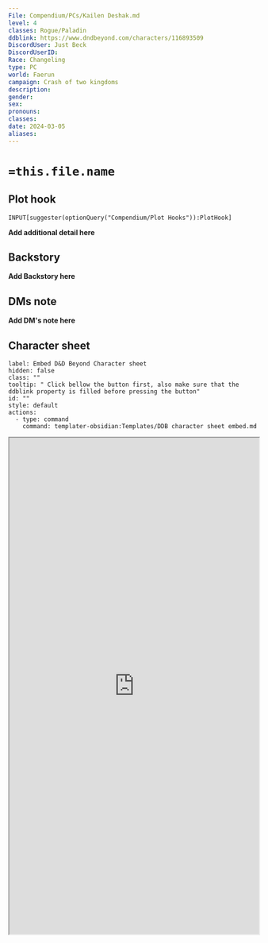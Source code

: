 ```yaml
---
File: Compendium/PCs/Kailen Deshak.md
level: 4
classes: Rogue/Paladin
ddblink: https://www.dndbeyond.com/characters/116893509
DiscordUser: Just Beck
DiscordUserID: 
Race: Changeling
type: PC
world: Faerun
campaign: Crash of two kingdoms
description: 
gender: 
sex: 
pronouns: 
classes: 
date: 2024-03-05
aliases: 
---
```


# `=this.file.name`
## Plot hook
```meta-bind
INPUT[suggester(optionQuery("Compendium/Plot Hooks")):PlotHook]
```
**Add additional detail here**
## Backstory

**Add Backstory here**

## DMs note

**Add DM's note here**

## Character sheet

```meta-bind-button
label: Embed D&D Beyond Character sheet
hidden: false
class: ""
tooltip: " Click bellow the button first, also make sure that the ddblink property is filled before pressing the button"
id: ""
style: default
actions:
  - type: command
    command: templater-obsidian:Templates/DDB character sheet embed.md

```

<iframe src="https://www.dndbeyond.com/characters/116893509" style="width:100%; height:1000px;"></iframe>

